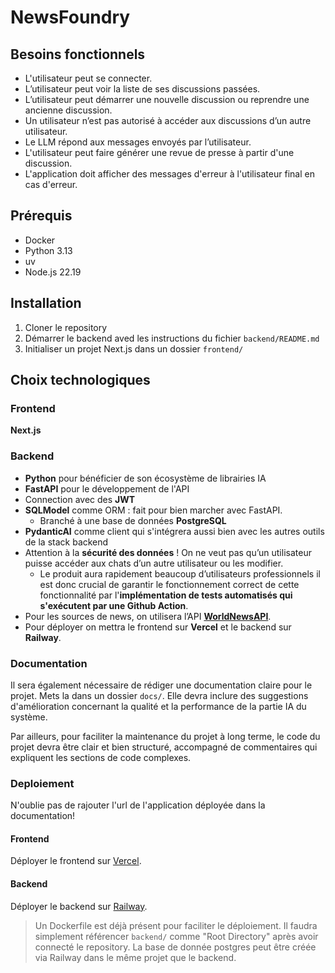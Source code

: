 # NewsFoundry

## Besoins fonctionnels

- L'utilisateur peut se connecter.
- L’utilisateur peut voir la liste de ses discussions passées.
- L’utilisateur peut démarrer une nouvelle discussion ou reprendre une ancienne discussion.
- Un utilisateur n’est pas autorisé à accéder aux discussions d’un autre utilisateur.
- Le LLM répond aux messages envoyés par l’utilisateur.
- L'utilisateur peut faire générer une revue de presse à partir d'une discussion.
- L'application doit afficher des messages d'erreur à l'utilisateur final en cas d'erreur.

## Prérequis

- Docker
- Python 3.13
- uv
- Node.js 22.19

## Installation

1. Cloner le repository
2. Démarrer le backend aved les instructions du fichier `backend/README.md`
3. Initialiser un projet Next.js dans un dossier `frontend/`

## Choix technologiques

### Frontend

**Next.js**

### Backend

- **Python** pour bénéficier de son écosystème de librairies IA
- **FastAPI** pour le développement de l'API
- Connection avec des **JWT**
- **SQLModel** comme ORM : fait pour bien marcher avec FastAPI.
  - Branché à une base de données **PostgreSQL**
- **PydanticAI** comme client qui s'intégrera aussi bien avec les autres outils de la stack backend
- Attention à la **sécurité des données** ! On ne veut pas qu’un utilisateur puisse accéder aux chats d’un autre utilisateur ou les modifier.
  - Le produit aura rapidement beaucoup d’utilisateurs professionnels il est donc crucial de garantir le fonctionnement correct de cette fonctionnalité par l'**implémentation de tests automatisés qui s'exécutent par une Github Action**.
- Pour les sources de news, on utilisera l’API [**WorldNewsAPI**](https://worldnewsapi.com/).
- Pour déployer on mettra le frontend sur **Vercel** et le backend sur **Railway**.

### Documentation

Il sera également nécessaire de rédiger une documentation claire pour le projet. Mets la dans un dossier `docs/`.
Elle devra inclure des suggestions d'amélioration concernant la qualité et la performance de la partie IA du système.

Par ailleurs, pour faciliter la maintenance du projet à long terme, le code du projet devra être clair et bien structuré, accompagné de commentaires qui expliquent les sections de code complexes.

### Deploiement

N'oublie pas de rajouter l'url de l'application déployée dans la documentation!

#### Frontend

Déployer le frontend sur [Vercel](https://vercel.com/dashboard).

#### Backend

Déployer le backend sur [Railway](https://railway.com/dashboard).

> Un Dockerfile est déjà présent pour faciliter le déploiement. Il faudra simplement référencer `backend/` comme "Root Directory" après avoir connecté le repository.
> La base de donnée postgres peut être créée via Railway dans le même projet que le backend.
